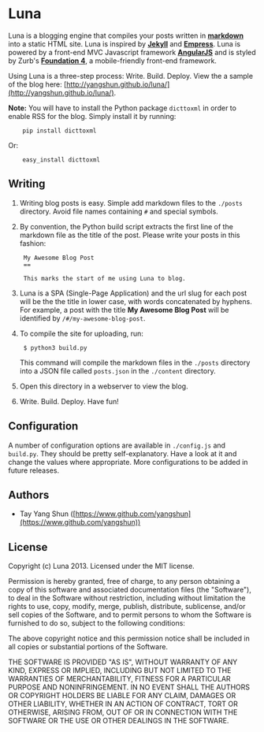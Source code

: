 Luna
====

Luna is a blogging engine that compiles your posts written in [**markdown**](http://daringfireball.net/projects/markdown/syntax) into a static HTML site. Luna is inspired by [**Jekyll**](http://jekyllrb.com/) and [**Empress**](https://github.com/hodgesmr/Empress). Luna is powered by a front-end MVC Javascript framework [**AngularJS**](http://angularjs.org/) and is styled by Zurb's [**Foundation 4**](http://foundation.zurb.com/), a mobile-friendly front-end framework.

Using Luna is a three-step process: Write. Build. Deploy. View the a sample of the blog here: [http://yangshun.github.io/luna/](http://yangshun.github.io/luna/).

**Note:** You will have to install the Python package `dicttoxml` in order to enable RSS for the blog. Simply install it by running:

		pip install dicttoxml

Or:

		easy_install dicttoxml

Writing
--

1. Writing blog posts is easy. Simple add markdown files to the `./posts` directory. Avoid file names containing `#` and special symbols. 

2. By convention, the Python build script extracts the first line of the markdown file as the title of the post. Please write your posts in this fashion:

        My Awesome Blog Post
        ==
        
        This marks the start of me using Luna to blog.

3. Luna is a SPA (Single-Page Application) and the url slug for each post will be the the title in lower case, with words concatenated by hyphens. For example, a post with the title **My Awesome Blog Post** will be identified by `/#/my-awesome-blog-post`.

4. To compile the site for uploading, run:
    
        $ python3 build.py
  
    This command will compile the markdown files in the `./posts` directory into a JSON file called `posts.json` in the `./content` directory.

5. Open this directory in a webserver to view the blog.

6. Write. Build. Deploy. Have fun!

Configuration
--

A number of configuration options are available in `./config.js` and `build.py`. They should be pretty self-explanatory. Have a look at it and change the values where appropriate. More configurations to be added in future releases.

Authors
-- 

- Tay Yang Shun ([https://www.github.com/yangshun](https://www.github.com/yangshun))

License
--
Copyright (c) Luna 2013. Licensed under the MIT license.

Permission is hereby granted, free of charge, to any person obtaining a copy of this software and associated documentation files (the "Software"), to deal in the Software without restriction, including without limitation the rights to use, copy, modify, merge, publish, distribute, sublicense, and/or sell copies of the Software, and to permit persons to whom the Software is furnished to do so, subject to the following conditions:

The above copyright notice and this permission notice shall be included in all copies or substantial portions of the Software.

THE SOFTWARE IS PROVIDED "AS IS", WITHOUT WARRANTY OF ANY KIND, EXPRESS OR IMPLIED, INCLUDING BUT NOT LIMITED TO THE WARRANTIES OF MERCHANTABILITY, FITNESS FOR A PARTICULAR PURPOSE AND NONINFRINGEMENT. IN NO EVENT SHALL THE AUTHORS OR COPYRIGHT HOLDERS BE LIABLE FOR ANY CLAIM, DAMAGES OR OTHER LIABILITY, WHETHER IN AN ACTION OF CONTRACT, TORT OR OTHERWISE, ARISING FROM, OUT OF OR IN CONNECTION WITH THE SOFTWARE OR THE USE OR OTHER DEALINGS IN THE SOFTWARE.
